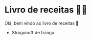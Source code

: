 # Livro de receitas :man_cook:



Olá, bem vindo ao livro de receitas :wave:



- Strogonoff de frango